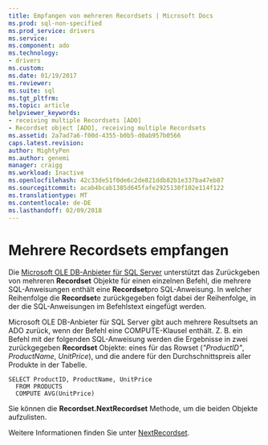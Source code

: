 ```yaml
---
title: Empfangen von mehreren Recordsets | Microsoft Docs
ms.prod: sql-non-specified
ms.prod_service: drivers
ms.service: 
ms.component: ado
ms.technology:
- drivers
ms.custom: 
ms.date: 01/19/2017
ms.reviewer: 
ms.suite: sql
ms.tgt_pltfrm: 
ms.topic: article
helpviewer_keywords:
- receiving multiple Recordsets [ADO]
- Recordset object [ADO], receiving multiple Recordsets
ms.assetid: 2a7ad7a6-f00d-4355-b0b5-d0ab957b0566
caps.latest.revision: 
author: MightyPen
ms.author: genemi
manager: craigg
ms.workload: Inactive
ms.openlocfilehash: 42c33de51f0de6c2de821ddb82b1e337ba47eb87
ms.sourcegitcommit: acab4bcab1385d645fafe2925130f102e114f122
ms.translationtype: MT
ms.contentlocale: de-DE
ms.lasthandoff: 02/09/2018
---
```

# <a name="receiving-multiple-recordsets"></a>Mehrere Recordsets empfangen
Die [Microsoft OLE DB-Anbieter für SQL Server](../../../ado/guide/appendixes/microsoft-ole-db-provider-for-sql-server.md) unterstützt das Zurückgeben von mehreren **Recordset** Objekte für einen einzelnen Befehl, die mehrere SQL-Anweisungen enthält eine **Recordset**pro SQL-Anweisung. In welcher Reihenfolge die **Recordset**e zurückgegeben folgt dabei der Reihenfolge, in der die SQL-Anweisungen im Befehlstext eingefügt werden.  
  
 Microsoft OLE DB-Anbieter für SQL Server gibt auch mehrere Resultsets an ADO zurück, wenn der Befehl eine COMPUTE-Klausel enthält. Z. B. ein Befehl mit der folgenden SQL-Anweisung werden die Ergebnisse in zwei zurückgegeben **Recordset** Objekte: eines für das Rowset (*"ProductID"*, *ProductName*, *UnitPrice*), und die andere für den Durchschnittspreis aller Produkte in der Tabelle.  
  
```  
SELECT ProductID, ProductName, UnitPrice   
  FROM PRODUCTS   
  COMPUTE AVG(UnitPrice)  
```  
  
 Sie können die **Recordset.NextRecordset** Methode, um die beiden Objekte aufzulisten.  
  
 Weitere Informationen finden Sie unter [NextRecordset](../../../ado/reference/ado-api/nextrecordset-method-ado.md).

